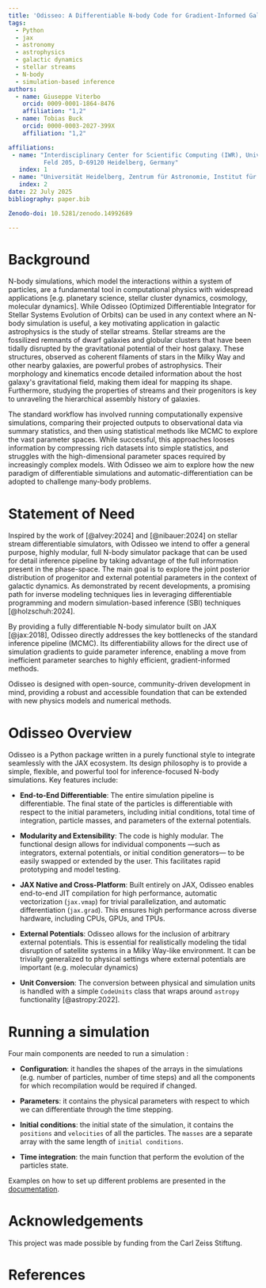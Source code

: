 ```yaml
---
title: 'Odisseo: A Differentiable N-body Code for Gradient-Informed Galactic Dynamics'
tags:
  - Python
  - jax
  - astronomy
  - astrophysics
  - galactic dynamics
  - stellar streams
  - N-body
  - simulation-based inference
authors:
  - name: Giuseppe Viterbo
    orcid: 0009-0001-1864-8476
    affiliation: "1,2"
  - name: Tobias Buck
    orcid: 0000-0003-2027-399X
    affiliation: "1,2"

affiliations:
 - name: "Interdisciplinary Center for Scientific Computing (IWR), University of Heidelberg, Im Neuenheimer
          Feld 205, D-69120 Heidelberg, Germany"
   index: 1
 - name: "Universität Heidelberg, Zentrum für Astronomie, Institut für Theoretische Astrophysik, Albert-Ueberle-Straße 2, D-69120   Heidelberg, Germany"
   index: 2
date: 22 July 2025
bibliography: paper.bib

Zenodo-doi: 10.5281/zenodo.14992689

---
```


# Background
N-body simulations, which model the interactions within a system of particles, are a fundamental tool in computational physics with widespread applications [e.g. planetary science, stellar cluster dynamics, cosmology, molecular dynamics]. While Odisseo (Optimized Differentiable Integrator for Stellar Systems Evolution of Orbits) can be used in any context where an N-body simulation is useful, a key motivating application in galactic astrophysics is the study of stellar streams. Stellar streams are the fossilized remnants of dwarf galaxies and globular clusters that have been tidally disrupted by the gravitational potential of their host galaxy. These structures, observed as coherent filaments of stars in the Milky Way and other nearby galaxies, are powerful probes of astrophysics. Their morphology and kinematics encode detailed information about the host galaxy's gravitational field, making them ideal for mapping its shape. Furthermore, studying the properties of streams and their progenitors is key to unraveling the hierarchical assembly history of galaxies.

The standard workflow has involved running computationally expensive simulations, comparing their projected outputs to observational data via summary statistics, and then using statistical methods like MCMC to explore the vast parameter spaces. While successful, this approaches looses information by compressing rich datasets into simple statistics, and struggles with the high-dimensional parameter spaces required by increasingly complex models. With Odisseo we aim to explore how the new paradigm of differentiable simulations and automatic-differentiation can be adopted to challenge many-body problems. 


# Statement of Need

Inspired by the work of [@alvey:2024] and [@nibauer:2024] on stellar stream differentiable simulators, with Odisseo we intend to offer a general purpose, highly modular, full N-body simulator package that can be used for detail inference pipeline by taking advantage of the full information present in the phase-space. The main goal is to explore the joint posterior distribution of progenitor and external potential parameters in the context of galactic dynamics. As demonstrated by recent developments, a promising path for inverse modeling techniques lies in leveraging differentiable programming and modern simulation-based inference (SBI) techniques [@holzschuh:2024].

By providing a fully differentiable N-body simulator built on JAX [@jax:2018], Odisseo directly addresses the key bottlenecks of the standard inference pipeline (MCMC). Its differentiability allows for the direct use of simulation gradients to guide parameter inference, enabling a move from inefficient parameter searches to highly efficient, gradient-informed methods. 

Odisseo is designed with open-source, community-driven development in mind, providing a robust and accessible foundation that can be extended with new physics models and numerical methods.

# Odisseo Overview

Odisseo is a Python package written in a purely functional style to integrate seamlessly with the JAX ecosystem. Its design philosophy is to provide a simple, flexible, and powerful tool for inference-focused N-body simulations. Key features include:

*   **End-to-End Differentiable**: The entire simulation pipeline is differentiable. The final state of the particles is differentiable with respect to the initial parameters, including initial conditions, total time of integration, particle masses, and parameters of the external potentials.

*   **Modularity and Extensibility**: The code is highly modular. The functional design allows for individual components —such as integrators, external potentials, or initial condition generators— to be easily swapped or extended by the user. This facilitates rapid prototyping and model testing.

*   **JAX Native and Cross-Platform**: Built entirely on JAX, Odisseo enables end-to-end JIT compilation for high performance, automatic vectorization (`jax.vmap`) for trivial parallelization, and automatic differentiation (`jax.grad`). This ensures high performance across diverse hardware, including CPUs, GPUs, and TPUs.

*   **External Potentials**: Odisseo allows for the inclusion of arbitrary external potentials. This is essential for realistically modeling the tidal disruption of satellite systems in a Milky Way-like environment. It can be trivially generalized to physical settings where external potentials are important (e.g. molecular dynamics)

*   **Unit Conversion**: The conversion between physical and simulation units is handled with a simple `CodeUnits` class that wraps around `astropy` functionality [@astropy:2022].


# Running a simulation

Four main components are needed to run a simulation :

*   **Configuration**: it handles the shapes of the arrays in the simulations (e.g. number of particles, number of time steps) and all the components for which recompilation would be required if changed.

*   **Parameters**: it contains the physical parameters with respect to which we can differentiate through the time stepping.

*   **Initial conditions**: the initial state of the simulation, it contains the `positions` and `velocities` of all the particles. The `masses` are a separate array with the same length of `initial conditions`.

*   **Time integration**: the main function that perform the evolution of the particles state.

Examples on how to set up different problems are presented in the [documentation](https://odisseo.readthedocs.io/en/latest/).

# Acknowledgements

This project was made possible by funding from the Carl Zeiss Stiftung.


# References
